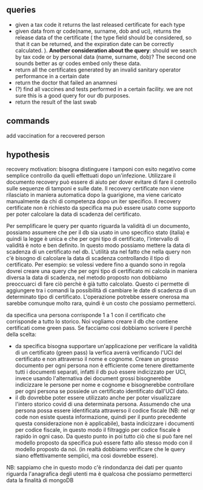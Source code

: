## queries
- given a tax code it returns the last released certificate for each type
- given data from qr code(name, surname, dob and uci), returns the release data of the certificate (
the type field should be considered, so that it can be returned, and the expiration date can be correctly calculated. 
). **Another consideration about the query**: should we search by tax code or by personal data (name, surname, dob)?
  The second one sounds better as qr codes embed only these data.
- return all the certificates generated by an invalid sanitary operator performance in a certain date
- return the doctor that failed an anamnesi
- (?) find all vaccines and tests performed in a certain facility. we are not sure this is a good query for our db purposes.
- return the result of the last swab  

## commands
add vaccination for a recovered person 


## hypothesis 
recovery motivation: bisogna distinguere i tamponi con esito negativo come semplice controllo da quelli effettuati dopo
un'infezione. Utilizzare il documento recovery può essere di aiuto per dover evitare di fare il controllo sulle sequenze 
di tamponi e sulle date. Il recovery certificate non viene rilasciato in maniera automatica dopo la guarigione, ma viene 
caricato manualmente da chi di competenza dopo un iter specifico.
Il recovery certificate non è richiesto da specifica ma può essere usato come supporto per poter calcolare la data di 
scadenza del certificato.


Per semplificare le query per quanto riguarda la validità di un documento, possiamo assumere che per il db sia usato in uno 
specifico stato (italia) e quindi la legge è unica e che per ogni tipo di certificato, l'intervallo di validità è noto e ben definito.
In questo modo possiamo mettere la data di scadenza di un certificato nel db. L'utilità sta nel fatto che nella query non c'è bisogno di calcolare 
la data di scadenza controllando il tipo di certificato. Per esempio: se volessi vedere fino a quando sono in regola dovrei creare una query che per ogni tipo
di certificato mi calcola in maniera diversa la data di scadenza, nel metodo proposto non dobbiamo preoccuarci di fare ciò perchè è già tutto calcolato.
Questo ci permette di aggiungere tra i comandi la possibilità di cambiare le date di scadenza di un determinato tipo di certificato. L'operazione potrebbe essere
onerosa ma sarebbe comunque molto rara, quindi è un costo che possiamo permetterci.


da specifica una persona corrisponde 1 a 1 con il certificato che corrisponde a tutto lo storico. Noi vogliamo creare il db che contiene 
certificati come green pass. Se facciamo cosi dobbiamo scrivere il perchè della scelta:
 - da specifica bisogna supportare un'applicazione per verificare la validità di un certificato (green pass) la verfica averrà verificando l'UCI del certificato
 e non attraverso il nome e cognome. Creare un grosso documento per ogni persona non è efficiente come tenere direttamente tutti i documenti separati, infatti il db può essere
 indicizzato per UCI, invece usando l'alternativa dei document grossi bisognerebbe indicizzare le persone per nome e cognome e bisognerebbe controllare per ogni persona se 
 possiede un certificato identificato dall'UCI dato.
 - il db dovrebbe poter essere utilizzato anche per poter visualizzare l'intero storico covid di una determinata persona. Assumendo che una persona possa essere identificata
 attraverso il codice fiscale (NB: nel qr code non esiste questa informazione, quindi per il punto precedente questa considerazione non è applicabile), basta indicizzare i   documenti per codice fiscale, in questo modo il filtraggio per codice fiscale è rapido in ogni caso. Da questo punto in poi tutto ciò che si può fare nel modello proposto da specifica può essere fatto allo stesso modo con il modello proposto da noi. (in realtà dobbiamo verificare che le query siano effettivamente semplici, ma così dovrebbe essere).
 
NB: sappiamo che in questo modo c'è rindondanza dei dati per quanto riguarda l'anagrafica degli utenti ma è qualcosa che possiamo permetterci data la finalità di mongoDB
